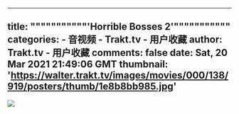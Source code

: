 
---
title: """""""""""'Horrible Bosses 2'"""""""""""
categories: 
    - 音视频
    - Trakt.tv - 用户收藏
author: Trakt.tv - 用户收藏
comments: false
date: Sat, 20 Mar 2021 21:49:06 GMT
thumbnail: 'https://walter.trakt.tv/images/movies/000/138/919/posters/thumb/1e8b8bb985.jpg'
---

<div>   
<img src="https://walter.trakt.tv/images/movies/000/138/919/posters/thumb/1e8b8bb985.jpg" style="max-width: 100%;" referrerpolicy="no-referrer">  
</div>
            